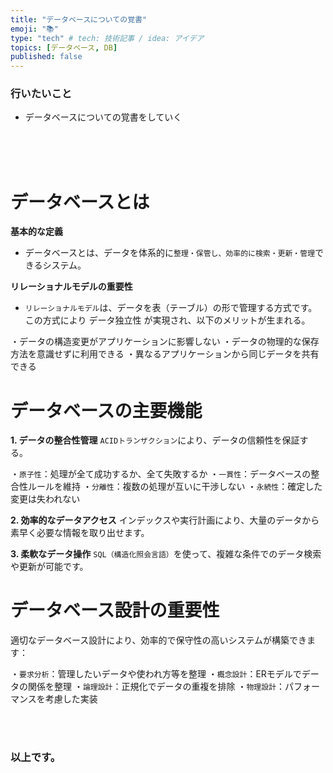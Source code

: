 ```yaml
---
title: "データベースについての覚書"
emoji: "📚"
type: "tech" # tech: 技術記事 / idea: アイデア
topics: [データベース, DB]
published: false
---
```


### 行いたいこと
- データベースについての覚書をしていく


<br>
<br>
<br>

# データベースとは
**基本的な定義**
- データベースとは、データを体系的に`整理・保管し、効率的に検索・更新・管理`できるシステム。

**リレーショナルモデルの重要性**
- `リレーショナルモデル`は、データを表（テーブル）の形で管理する方式です。この方式により データ独立性 が実現され、以下のメリットが生まれる。

・データの構造変更がアプリケーションに影響しない
・データの物理的な保存方法を意識せずに利用できる
・異なるアプリケーションから同じデータを共有できる

# データベースの主要機能
**1. データの整合性管理**
`ACIDトランザクション`により、データの信頼性を保証する。

・`原子性`：処理が全て成功するか、全て失敗するか
・`一貫性`：データベースの整合性ルールを維持
・`分離性`：複数の処理が互いに干渉しない
・`永続性`：確定した変更は失われない

**2. 効率的なデータアクセス**
インデックスや実行計画により、大量のデータから素早く必要な情報を取り出せます。

**3. 柔軟なデータ操作**
`SQL（構造化照会言語）`を使って、複雑な条件でのデータ検索や更新が可能です。

# データベース設計の重要性
適切なデータベース設計により、効率的で保守性の高いシステムが構築できます：

・`要求分析`：管理したいデータや使われ方等を整理
・`概念設計`：ERモデルでデータの関係を整理
・`論理設計`：正規化でデータの重複を排除
・`物理設計`：パフォーマンスを考慮した実装





<br>
<br>


### 以上です。

<br>
<br>
<br>
